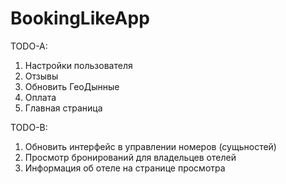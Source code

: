 # BookingLikeApp
TODO-A:
  1. Настройки пользователя
  2. Отзывы
  3. Обновить ГеоДынные
  4. Оплата
  5. Главная страница
  
TODO-B:
  1. Обновить интерфейс в управлении номеров (сущьностей)
  2. Просмотр бронирований для владельцев отелей
  3. Информация об отеле на странице просмотра
